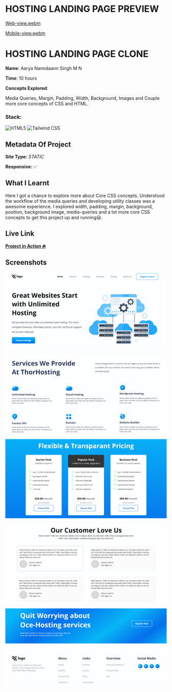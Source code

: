 # HOSTING LANDING PAGE PREVIEW

[Web-view.webm](https://user-images.githubusercontent.com/72256055/192129304-6e0ba6a5-f788-4e5a-88e2-e1963cd49b40.webm)

[Mobile-view.webm](https://user-images.githubusercontent.com/72256055/192129307-36e75328-02d3-4e38-9ac5-69b3941d301d.webm)

# HOSTING LANDING PAGE CLONE

**Name**: Aarya Nanndaann Singh M N

**Time**:  10 hours

**Concepts Explored**:

  Media Queries, Margin, Padding, Width, Background, Images and Couple more core concepts of CSS and HTML. 

### **Stack**:

![HTML5](https://img.shields.io/badge/-HTML5-orange)
![Tailwind CSS](https://img.shields.io/badge/-Tailwind_CSS-blue)



## Metadata Of Project
**Site Type:** *STATIC*

**Responsive:** ✅

## What I Learnt

Here I got a chance to explore more about Core CSS concepts. Understood the workflow of the media queries and developing utility classes was a awesome experience. I explored width, padding, margin, background, position, background image, media-queries and a lot more core CSS concepts to get this project up and running😃.

## Live Link
**[Project in Action 🔥](https://developer-fsjs.netlify.app/)**


## Screenshots

![Hosting Landing Page](./screenshots/01.png)

![Hosting Landing Page](./screenshots/02.png)

![Hosting Landing Page](./screenshots/03.png)

![Hosting Landing Page](./screenshots/04.png)

![Hosting Landing Page](./screenshots/05.png)
